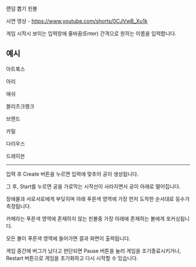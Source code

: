 랜덤 뽑기 핀볼

시연 영상 - https://www.youtube.com/shorts/0CJVwB_Xu1k 

게임 시작시 보이는 입력창에 줄바꿈(Enter) 간격으로 원하는 이름을 입력합니다.

예시
-----

아트록스

아리

애쉬

블리츠크랭크

브랜드

카밀

다리우스

드레이븐

-----

입력 후 Create 버튼을 누르면 입력에 맞추어 공이 생성됩니다.

그 후, Start를 누르면 공을 가로막는 시작선이 사라지면서 공이 아래로 떨어집니다.

장애물과 서로서로에게 부딪히며 아래 푸른색 영역에 가장 먼저 도착한 순서대로 등수가 측정됩니다.

카메라는 푸른색 영역에 존재하지 않는 핀볼중 가장 아래에 존재하는 볼에게 포커싱됩니다.

모든 볼이 푸른색 영역에 들어가면 결과 화면이 출력됩니다.

게임 중간에 버그가 났다고 판단되면 Pause 버튼을 눌러 게임을 조기종료시키거나, Restart 버튼으로 게임을 초기화하고 다시 시작할 수 있습니다.

